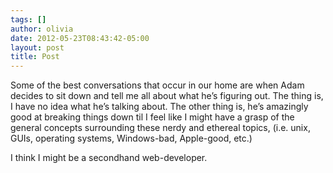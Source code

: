 ```yaml
---
tags: []
author: olivia
date: 2012-05-23T08:43:42-05:00
layout: post
title: Post
---
```


Some of the best conversations that occur in our home are when Adam decides to sit down and tell me all about what he’s figuring out. The thing is, I have no idea what he’s talking about. The other thing is, he’s amazingly good at breaking things down til I feel like I might have a grasp of the general concepts surrounding these nerdy and ethereal topics, (i.e. unix, GUIs, operating systems, Windows-bad, Apple-good, etc.)

I think I might be a secondhand web-developer.
